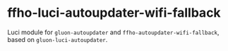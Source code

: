 ffho-luci-autoupdater-wifi-fallback
===================================

Luci module for ``gluon-autoupdater`` and ``ffho-autoupdater-wifi-fallback``,
based on ``gluon-luci-autoupdater``.
